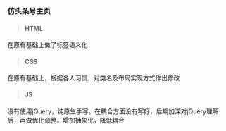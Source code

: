 ### 仿头条号主页

> #### HTML
在原有基础上做了标签语义化

> #### CSS
在原有基础上，根据各人习惯，对类名及布局实现方式作出修改

> #### JS
没有使用jQuery，纯原生手写。在耦合方面没有写好，后期加深对jQuery理解后，再做优化调整。增加抽象化，降低耦合
